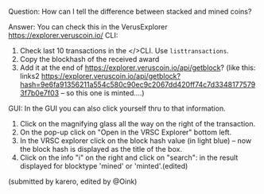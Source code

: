 ﻿Question: How can I tell the difference between stacked and mined coins?

Answer:
You can check this in the VerusExplorer https://explorer.veruscoin.io/
CLI:
1) Check last 10 transactions in the </>CLI. Use `listtransactions`.
2) Copy the blockhash of the received award
3) Add it at the end of https://explorer.veruscoin.io/api/getblock?
(like this: links2 https://explorer.veruscoin.io/api/getblock?hash=9e6fa91356211a554c580c90ec9c2067dd420ff74c7d33481775793f7b0e7f03 – so this one is minted....)

GUI:
In the GUI you can also click yourself thru to that information.
1) Click on the magnifying glass all the way on the right of the transaction.
2) On the pop-up click on "Open in the VRSC Explorer" bottom left.
3) In the VRSC explorer click on the block hash value (in light blue) – now the block hash is displayed as the title of the box.
4) Click on the info "i" on the right and click on "search": in the result displayed for blocktype 'mined' or 'minted'.(edited)

(submitted by karero, edited by @Oink)